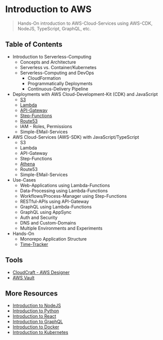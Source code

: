 # Introduction to AWS

> Hands-On introduction to AWS-Cloud-Services using AWS-CDK, NodeJS, TypeScript, GraphQL, etc.

## Table of Contents

* Introduction to Serverless-Computing
  * Concepts and Architecture
  * Serverless vs. Container/Kubernetes
  * Serverless-Computing and DevOps
    * CloudFormation
    * Programmatically Deployments
    * Continuous-Delivery Pipeline
* Deployments with AWS Cloud-Development-Kit (CDK) and JavaScript
  * [S3](s3.md)
  * [Lambda](lambda-functions.md)
  * [API-Gateway](api-gateway.md)
  * [Step-Functions](step-functions.md)
  * [Route53](route53.md)
  * IAM - Roles, Permissions
  * Simple-EMail-Services
* AWS Cloud-Services (AWS-SDK) with JavaScript/TypeScript
  * S3
  * Lambda
  * API-Gateway
  * Step-Functions
  * [Athena](athena.md)
  * Route53
  * Simple-EMail-Services
* Use-Cases
  * Web-Applications using Lambda-Functions
  * Data-Processing using Lambda-Functions
  * Workflows/Process-Manager using Step-Functions
  * RESTful-APIs using API-Gateway
  * GraphQL using Lambda-Functions
  * GraphQL using AppSync
  * Auth and Security
  * DNS and Custom-Domains
  * Multiple Environments and Experiments
* Hands-On
  * Monorepo Application Structure
  * [Time-Tracker](./examples/time-tracker/README.md)

## Tools

* [CloudCraft - AWS Designer](https://cloudcraft.co)
* [AWS Vault](https://github.com/99designs/aws-vault)

## More Resources

* [Introduction to NodeJS](https://github.com/mikebild/introduction-nodejs)
* [Introduction to Python](https://github.com/mikebild/introduction-python)
* [Introduction to React](https://github.com/mikebild/introduction-react)
* [Introduction to GraphQL](https://github.com/mikebild/introduction-graphql)
* [Introduction to Docker](https://github.com/mikebild/introduction-docker)
* [Introduction to Kubernetes](https://github.com/mikebild/introduction-kubernetes)